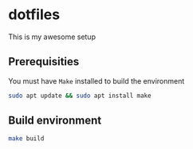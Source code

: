 # dotfiles 
This is my awesome setup 

## Prerequisities 
You must have `Make` installed to build the environment
```bash
sudo apt update && sudo apt install make
```

## Build environment 
```bash
make build
```

